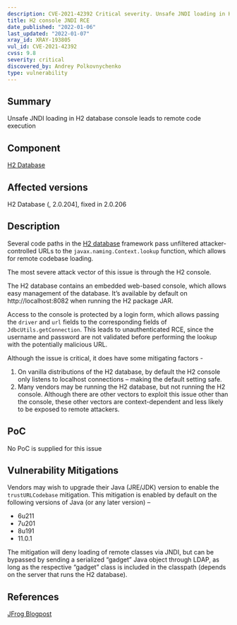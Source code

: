 ```yaml
---
description: CVE-2021-42392 Critical severity. Unsafe JNDI loading in H2 database console leads to remote code execution
title: H2 console JNDI RCE
date_published: "2022-01-06"
last_updated: "2022-01-07"
xray_id: XRAY-193805
vul_id: CVE-2021-42392
cvss: 9.8
severity: critical
discovered_by: Andrey Polkovnychenko
type: vulnerability
---
```

## Summary
Unsafe JNDI loading in H2 database console leads to remote code execution

## Component

[H2 Database](https://www.h2database.com/html/main.html)

## Affected versions

H2 Database (, 2.0.204], fixed in 2.0.206

## Description

Several code paths in the [H2 database](https://www.h2database.com/html/main.html) framework pass unfiltered attacker-controlled URLs to the `javax.naming.Context.lookup` function, which allows for remote codebase loading.

The most severe attack vector of this issue is through the H2 console.

The H2 database contains an embedded web-based console, which allows easy management of the database. It’s available by default on http://localhost:8082 when running the H2 package JAR.

Access to the console is protected by a login form, which allows passing the `driver` and `url` fields to the corresponding fields of `JdbcUtils.getConnection`. This leads to unauthenticated RCE, since the username and password are not validated before performing the lookup with the potentially malicious URL.

Although the issue is critical, it does have some mitigating factors -
1. On vanilla distributions of the H2 database, by default the H2 console only listens to localhost connections – making the default setting safe.
2. Many vendors may be running the H2 database, but not running the H2 console. Although there are other vectors to exploit this issue other than the console, these other vectors are context-dependent and less likely to be exposed to remote attackers.

## PoC

No PoC is supplied for this issue

## Vulnerability Mitigations

Vendors may wish to upgrade their Java (JRE/JDK) version to enable the `trustURLCodebase` mitigation.
This mitigation is enabled by default on the following versions of Java (or any later version) –

* 6u211
* 7u201
* 8u191
* 11.0.1

The mitigation will deny loading of remote classes via JNDI, but can be bypassed by sending a serialized “gadget” Java object through LDAP, as long as the respective “gadget” class is included in the classpath (depends on the server that runs the H2 database).

## References

[JFrog Blogpost](https://jfrog.com/blog/the-jndi-strikes-back-unauthenticated-rce-in-h2-database-console/)
